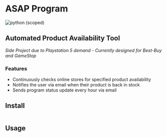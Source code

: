 # ASAP Program
![python (scoped)](https://img.shields.io/badge/python-3.8-blue)

## Automated Product Availability Tool 
*Side Project due to Playstation 5 demand* - 
*Currently designed for Best-Buy and GameStop*

### Features
* Continuously checks online stores for specified product availability
* Notifies the user via email when their product is back in stock
* Sends program status update every hour via email

## Install

```

```

## Usage

```

```
